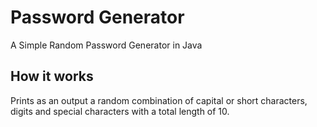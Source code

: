 # Password Generator
A Simple Random Password Generator in Java

## How it works
Prints as an output a random combination of capital or short characters, digits and special characters with a total length of 10.
